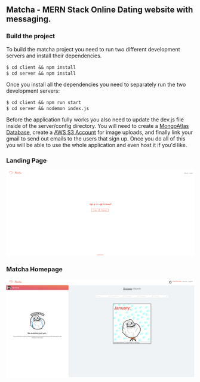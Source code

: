 ## Matcha - MERN Stack Online Dating website with messaging.

### Build the project

To build the matcha project you need to run two different development servers and install their dependencies.

```
$ cd client && npm install
$ cd server && npm install
```

Once you install all the dependencies you need to separately run the two development servers:

```
$ cd client && npm run start
$ cd server && nodemon index.js
```

Before the application fully works you also need to update the dev.js file inside of the server/config directory.
You will need to create a [MongoAtlas Database](https://www.mongodb.com/cloud/atlas), create a [AWS S3 Account](https://aws.amazon.com/free/storage/?sc_channel=PS&sc_campaign=acquisition_US&sc_publisher=google&sc_medium=ACQ-P%7CPS-GO%7CBrand%7CDesktop%7CSU%7CStorage%7CS3%7CUS%7CEN%7CText&sc_content=s3_e&sc_detail=aws%20s3&sc_category=Storage&sc_segment=293617570035&sc_matchtype=e&sc_country=US&s_kwcid=AL!4422!3!293617570035!e!!g!!aws%20s3&ef_id=Cj0KCQiA7aPyBRChARIsAJfWCgJdI-H7ml_rNY9a8VT0uC6jv4tHrJmgCdV264rKPky52riKPpLpMaQaAvGiEALw_wcB:G:s) for image uploads, and finally link your gmail to send out emails to the users that sign up. Once you do all of this you will be able to use the whole application and even host it if you'd like.

### Landing Page
![landingPage](MatchaImages/LandingPage.png)
### Matcha Homepage
![MatchaPage](MatchaImages/index.png)
